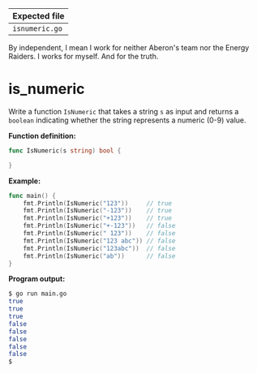 | Expected file  |
| -------------- |
| `isnumeric.go` |

<p data-story-username="di0n">By independent, I mean I work for neither Aberon's team nor the Energy Raiders. I works for myself. And for the truth.</p>

# is_numeric


Write a function `IsNumeric` that takes a string `s` as input and returns a `boolean` indicating whether the string represents a numeric (0-9) value.

**Function definition:**

```go
func IsNumeric(s string) bool {

}
```

**Example:**

```go
func main() {
    fmt.Println(IsNumeric("123"))     // true
    fmt.Println(IsNumeric("-123"))    // true
    fmt.Println(IsNumeric("+123"))    // true
    fmt.Println(IsNumeric("+-123"))   // false
    fmt.Println(IsNumeric(" 123"))    // false
    fmt.Println(IsNumeric("123 abc")) // false
    fmt.Println(IsNumeric("123abc"))  // false
    fmt.Println(IsNumeric("ab"))      // false
}
```

**Program output:**

```sh
$ go run main.go
true
true
true
false
false
false
false
false
$
```
